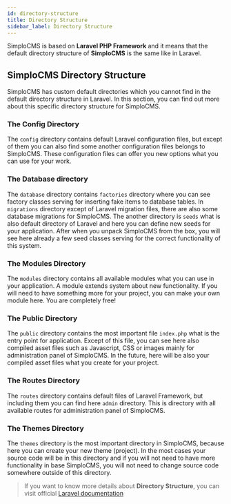 ```yaml
---
id: directory-structure
title: Directory Structure
sidebar_label: Directory Structure
---
```


SimploCMS is based on **Laravel PHP Framework** and it means that the default directory structure of **SimploCMS** is the same 
like in Laravel.

## SimploCMS Directory Structure

SimploCMS has custom default directories which you cannot find in the default directory structure in Laravel. In this section, you can 
find out more about this specific directory structure for SimploCMS.

### The Config Directory

The `config` directory contains default Laravel configuration files, but except of them you can also find some another configuration 
files belongs to SimploCMS. These configuration files can offer you new options what you can use for your work.

### The Database directory

The `database` directory contains `factories` directory where you can see factory classes serving for inserting fake items to 
database tables. In `migrations` directory except of Laravel migration files, there are also some database migrations for SimploCMS. 
The another directory is `seeds` what is also default directory of Laravel and here you can define new seeds for your application. 
After when you unpack SimploCMS from the box, you will see here already a few seed classes serving for the correct functionality of this 
system.

### The Modules Directory

The `modules` directory contains all available modules what you can use in your application. A module extends system about new 
functionality. If you will need to have something more for your project, you can make your own module here. You are completely free!

### The Public Directory

The `public` directory contains the most important file `index.php` what is the entry point for application. Except of this file, 
you can see here also compiled asset files such as Javascript, CSS or images mainly for administration panel of SimploCMS. In the future, here will be
also your compiled asset files what you create for your project.

### The Routes Directory

The `routes` directory contains default files of Laravel Framework, but including them you can find here `admin` directory. This is directory 
with all available routes for administration panel of SimploCMS.

### The Themes Directory

The `themes` directory is the most important directory in SimploCMS, because here you can create your new theme (project). In the most cases 
your source code will be in this directory and if you will not need to have more functionality in base SimploCMS, you will not need to change 
source code somewhere outside of this directory.

> If you want to know more details about **Directory Structure**, you can visit official [Laravel documentation](https://laravel.com/docs/5.8/structure)